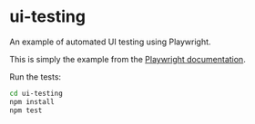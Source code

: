# ui-testing

An example of automated UI testing using Playwright.

This is simply the example from the [Playwright documentation](https://playwright.dev/docs/intro).

Run the tests:

```bash
cd ui-testing
npm install
npm test
```